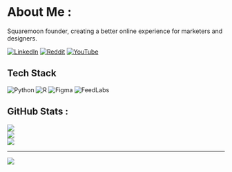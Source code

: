 # About Me :
Squaremoon founder, creating a better online experience for marketers and designers.

[![LinkedIn](https://img.shields.io/badge/LinkedIn-%230077B5.svg?logo=linkedin&logoColor=white)](https://linkedin.com/in/nickkuiper11) [![Reddit](https://img.shields.io/badge/Reddit-%23FF4500.svg?logo=Reddit&logoColor=white)](https://reddit.com/user/nickkuiper11) [![YouTube](https://img.shields.io/badge/YouTube-%23FF0000.svg?logo=YouTube&logoColor=white)](https://www.youtube.com/channel/UCIJQakRtC6Hk4MH0vQEDuQA)

## Tech Stack
![Python](https://img.shields.io/badge/python-292525?style=for-the-badge&logo=python&logoColor=white) ![R](https://img.shields.io/badge/r-292525.svg?style=for-the-badge&logo=r&logoColor=white) 	![Figma](https://img.shields.io/badge/figma-292525.svg?style=for-the-badge&logo=figma&logoColor=white)
![FeedLabs](https://storage.googleapis.com/image_hosting_sqm/feedlabs.svg)
## GitHub Stats :
![](https://github-readme-stats.vercel.app/api?username=nickkuiper&theme=dark&hide_border=false&include_all_commits=false&count_private=false)<br/>
![](https://github-readme-streak-stats.herokuapp.com/?user=nickkuiper&theme=dark&hide_border=false)<br/>
![](https://github-readme-stats.vercel.app/api/top-langs/?username=nickkuiper&theme=dark&hide_border=false&include_all_commits=false&count_private=false&layout=compact)

---
[![](https://visitcount.itsvg.in/api?id=nickkuiper&icon=0&color=0)](https://visitcount.itsvg.in)
